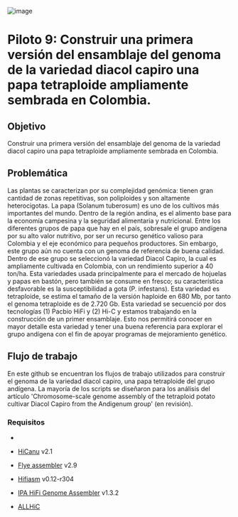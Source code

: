![image](https://user-images.githubusercontent.com/7807130/143060785-f3cd9f11-19d0-44ca-9612-f1968125b4a4.png)


# Piloto 9: Construir una primera versión del ensamblaje del genoma de la variedad diacol capiro una papa tetraploide ampliamente sembrada en Colombia.

## Objetivo 
Construir una primera versión del ensamblaje del genoma de la variedad diacol capiro una papa tetraploide ampliamente sembrada en Colombia.

## Problemática
Las plantas se caracterizan por su complejidad genómica: tienen gran cantidad de zonas repetitivas, son  poliploides y son altamente heterocigotas. La papa (Solanum tuberosum) es uno de los cultivos más importantes del mundo. Dentro de la región andina, es el alimento base para la economía campesina y la seguridad alimentaria y nutricional. Entre los diferentes grupos de papa que hay en el país, sobresale el grupo andígena por su alto valor nutritivo, por ser un recurso genético valioso para Colombia y el eje económico para pequeños productores. Sin embargo, este grupo aún no cuenta con un genoma de referencia de buena calidad. Dentro de ese grupo se seleccionó la variedad Diacol Capiro, la cual es ampliamente cultivada en Colombia, con un rendimiento superior a 40 ton/ha. Esta variedades usada principalmente para el mercado de hojuelas y papas en bastón, pero también se consume en fresco; su característica desfavorable es la susceptibilidad a gota (P. infestans). Esta variedad es tetraploide, se estima el tamaño de la versión haploide en 680 Mb, por tanto el genoma tetraploide es de 2.720 Gb. Esta variedad se secuenció por dos tecnologías (1) Pacbio HiFi y (2) Hi-C y estamos trabajando en la construcción de un primer ensamblaje. Esto nos permitirá conocer en mayor detalle esta variedad y tener una buena referencia para explorar el grupo andígena con el fin de apoyar programas de mejoramiento genético.

## Flujo de trabajo
En este github se encuentran los flujos de trabajo utilizados para construir el genoma de la variedad diacol capiro, una papa tetraploide del grupo andígena. La mayoría de los scripts se diseñaron para los análisis del artículo 'Chromosome-scale genome assembly of the tetraploid potato cultivar Diacol Capiro from the Andigenum group' (en revisión).


### Requisitos
-

- [HiCanu](https://github.com/marbl/canu) v2.1

- [Flye assembler](https://github.com/fenderglass/Flye) v2.9

- [Hifiasm](https://github.com/chhylp123/hifiasm) v0.12-r304

- [IPA HiFi Genome Assembler](https://github.com/PacificBiosciences/pbipa) v1.3.2 

- [ALLHiC](https://github.com/tangerzhang/ALLHiC)








